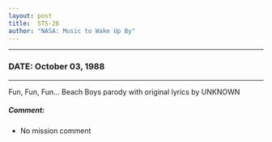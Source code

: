 ```yaml
---
layout: post
title:  STS-26
author: "NASA: Music to Wake Up By"
---
```


----
### DATE: October 03, 1988
----
Fun, Fun, Fun... Beach Boys parody with original lyrics by UNKNOWN

##### Comment:
* No mission comment
